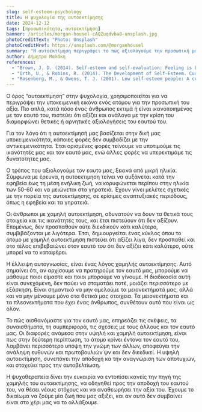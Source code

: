 ```yaml
---
slug: self-esteem-psychology
title: Η ψυχολογία της αυτοεκτίμησης
date: 2024-12-12
tags: [προσωπικότητα, αυτοεκτίμηση]
banner: /articles/morgan-housel-cAQZuqdvba8-unsplash.jpg
photoCreditText: "Photo: Unsplash"
photoCreditHref: https://unsplash.com/@morganhousel
summary: "Η αυτοεκτίμηση περιγράφει το πώς αξιολογούμε την προσωπική μας αξία και αν νιώθουμε ότι αξίζουμε. Είναι υποκειμενική και μπορεί να διαφέρει από την πραγματικότητα: άλλοτε υποτιμούμε, άλλοτε υπερεκτιμούμε τον εαυτό μας. Αναπτύσσεται από μικρή ηλικία, αυξάνεται στην εφηβεία, κορυφώνεται γύρω στα 50-60 και μειώνεται στα γηρατειά. Χαμηλή αυτοεκτίμηση οδηγεί σε αμφιβολίες, έλλειψη διεκδίκησης και συμβιβασμό με λιγότερα, δημιουργώντας φαύλο κύκλο. Συνδέεται με έλλειψη αυτογνωσίας. Η ψυχοθεραπεία βοηθά να αναγνωρίσουμε τις αιτίες, να αποδεχθούμε τον εαυτό μας και να θέσουμε νέους στόχους. Η ζωή που αξίζουμε είναι δικαίωμα και μπορεί να επιτευχθεί με αλλαγή και προσπάθεια."
author: Δήμητρα Μαλάκη
references: 
  - "Brown, J. D. (2014). Self-esteem and self-evaluation: Feeling is believing. Psychological perspectives on the self, 4(8), 27-58."
  - "Orth, U., & Robins, R. (2014). The Development of Self-Esteem. Current Directions In Psychological Science, 23(5), 381-387. Doi: 10.1177/0963721414547414"
  - "Rosenberg, M., & Owens, T. J. (2001). Low self-esteem people: A collective portrait."
---
```


Ο όρος “αυτοεκτίμηση” στην ψυχολογία, χρησιμοποιείται για να περιγράψει την υποκειμενική εικόνα ενός ατόμου για την προσωπική του αξία. Πιο απλά, κατά πόσο ένας άνθρωπος εκτιμά ή είναι ικανοποιημένος με τον εαυτό του, πιστεύει ότι αξίζει και ανάλογα με την κρίση του διαμορφώνει θετικές ή αρνητικές αξιολογήσεις του εαυτού του.

Για τον λόγο ότι η αυτοεκτίμησή μας βασίζεται στην δική μας υποκειμενικότητα, κάποιες φορές δεν συμβαδίζει με την αντικειμενικότητα. Έτσι ορισμένες φορές τείνουμε να υποτιμούμε τις ικανότητές μας και τον εαυτό μας, ενώ άλλες φορές να υπερεκτιμάμε τις δυνατοτητες μας.

Ο τρόπος που αξιολογούμε τον εαυτο μας, ξεκινά από μικρή ηλικία. Σύμφωνα με έρευνα, η αυτοεκτιμηση τείνει να αυξάνεται κατά την εφηβεία έως τη μέση ενήλικη ζωή, να κορυφώνεται περίπου στην ηλικία των 50-60 και να μειώνεται στα γηρατειά. Έχουν γίνει μελέτες σχετικές με την πορεία της αυτοεκτίμησης, σε κρίσιμες αναπτυξιακές περιόδους, όπως η εφηβεία και τα γηρατειά.

Οι άνθρωποι με χαμηλή αυτοεκτίμηση, αδυνατούν να δουν τα θετικά τους στοιχεία και τις ικανότητές τους, και έτσι πιστεύουν ότι δεν αξίζουν. Επομένως, δεν προσπαθούν ούτε διεκδικούν κάτι καλύτερο, συμβιβάζονται με λιγότερα. Έτσι, δημιουργείται ένας κύκλος όπου το άτομο με χαμηλή αυτοεκτίμηση πιστεύει ότι αξίζει λίγα, δεν προσπαθεί και στο τέλος επιβεβαιώνει στον εαυτό του ότι δεν αξίζει κάτι καλύτερο, ούτε μπορεί να το καταφέρει.

Η έλλειψη αυτογνωσίας, είναι ένας λόγος χαμηλής αυτοεκτίμησης. Αυτό σημαίνει ότι, αν αρχίσουμε να πρατηρούμε τον εαυτό μας, μπορούμε να μάθουμε ποιοι είμαστε και ποιοι μπορούμε να γίνουμε. Η διαδικασία αυτή είναι συνεχόμενη, δεν παύει να σταματάει ποτέ, μοιάζει περισσότερο με εξάσκηση. Είναι σημαντικό να μην αμελούμε τα μειονεκτήματά μας, αλλά και να μην μένουμε μόνο στα θετικά μας στοιχεια. Τα μειονεκτήματα και τα πλεονεκτήματα που έχει ένας άνθρωπος, συνθέτουν αυτό που είναι ως όλον.

Το πώς αισθανόμαστε για τον εαυτό μας, επηρεάζει τις σκέψεις, τα συναισθήματα, τη συμπεριφορά, τις σχέσεις με τους άλλους και τον εαυτό μας. Οι διαφορές ανάμεσα στην υψηλή και χαμηλή αυτοεκτίμηση, είναι πως στην δεύτερη περίπτωση, το άτομο κρίνει έντονα τον εαυτό του, λαμβάνει περισσότερο υπόψη την γνώμη των άλλων, αποφεύγει την ανάληψη ευθυνών και πρωτοβουλιών΄ψν και δεν διεκδικεί. Η υψηλή αυτοεκτίμηση, συνεπάγει την αποδοχή κα την αναγνώριση των αποτυχιών, και στοχεύει προς την αυτοβελτίωση.

Η ψυχοθεραπεία δίνει την ευκαιρία να εντοπίσει κανείς την πηγή της χαμηλής του αυτοεκτίμησης, να οδηγηθεί προς την αποδοχή του εαυτού του, να θέσει νέους στόχους και να αναθεωρήσει την αξία του. Έχουμε το δικαίωμα να ζούμε μία ζωή που μας αξιζει, και αν αυτό δεν συμβαίνει είναι στο χέρι μας να το αλλάξουμε.